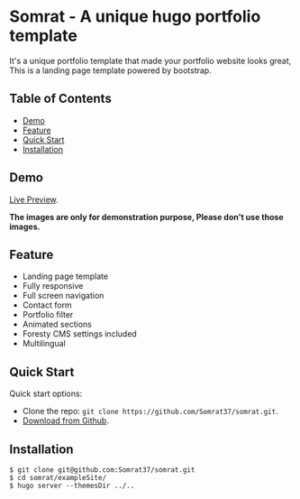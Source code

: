 # Somrat - A unique hugo portfolio template

It's a unique portfolio template that made your portfolio website looks great, This is a landing page template powered by bootstrap.

## Table of Contents

- [Demo](#demo)
- [Feature](#feature)
- [Quick Start](#quick-start)
- [Installation](#installation)

## Demo

[Live Preview](https://somrat.netlify.com/).

**The images are only for demonstration purpose, Please don't use those images.**

## Feature

- Landing page template
- Fully responsive
- Full screen navigation
- Contact form
- Portfolio filter
- Animated sections
- Foresty CMS settings included
- Multilingual

## Quick Start
Quick start options:

- Clone the repo: `git clone https://github.com/Somrat37/somrat.git`.
- [Download from Github](https://github.com/Somrat37/somrat/archive/master.zip).

## Installation

```
$ git clone git@github.com:Somrat37/somrat.git
$ cd somrat/exampleSite/
$ hugo server --themesDir ../..
```